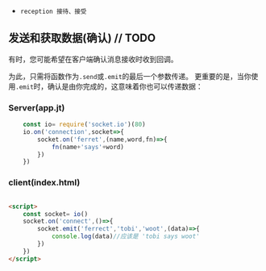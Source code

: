 - `reception 接待、接受`
## 发送和获取数据(确认) // TODO

有时，您可能希望在客户端确认消息接收时收到回调。

为此，只需将函数作为`.send`或`.emit`的最后一个参数传递。 更重要的是，当你使用`.emit`时，确认是由你完成的，这意味着你也可以传递数据：

### Server(app.jt)
```js
    const io= require('socket.io')(80)
    io.on('connection',socket=>{
        socket.on('ferret',(name,word,fn)=>{
            fn(name+'says'+word)
        })
    })
```

### client(index.html)
```html

<script>
    const socket= io()
    socket.on('connect',()=>{
        socket.emit('ferrect','tobi','woot',(data)=>{
            console.log(data)//应该是 'tobi says woot'
        })
    })
</script>
```